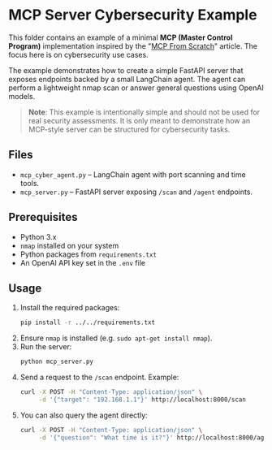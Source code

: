 # MCP Server Cybersecurity Example

This folder contains an example of a minimal **MCP (Master Control Program)**
implementation inspired by the "[MCP From Scratch](https://mirror-feeling-d80.notion.site/MCP-From-Scratch-1b9808527b178040b5baf83a991ed3b2)"
article.  The focus here is on cybersecurity use cases.

The example demonstrates how to create a simple FastAPI server that exposes
endpoints backed by a small LangChain agent.  The agent can perform a
lightweight nmap scan or answer general questions using OpenAI models.

> **Note**: This example is intentionally simple and should not be used for real
> security assessments. It is only meant to demonstrate how an MCP-style server
> can be structured for cybersecurity tasks.

## Files

- `mcp_cyber_agent.py` – LangChain agent with port scanning and time tools.
- `mcp_server.py` – FastAPI server exposing `/scan` and `/agent` endpoints.

## Prerequisites

- Python 3.x
- `nmap` installed on your system
- Python packages from `requirements.txt`
- An OpenAI API key set in the `.env` file

## Usage

1. Install the required packages:
   ```bash
   pip install -r ../../requirements.txt
   ```
2. Ensure `nmap` is installed (e.g. `sudo apt-get install nmap`).
3. Run the server:
   ```bash
   python mcp_server.py
   ```
4. Send a request to the `/scan` endpoint. Example:
   ```bash
   curl -X POST -H "Content-Type: application/json" \
        -d '{"target": "192.168.1.1"}' http://localhost:8000/scan
   ```
5. You can also query the agent directly:
   ```bash
   curl -X POST -H "Content-Type: application/json" \
        -d '{"question": "What time is it?"}' http://localhost:8000/agent
   ```
